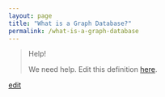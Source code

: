 ```yaml
---
layout: page
title: "What is a Graph Database?"
permalink: /what-is-a-graph-database
---
```


> Help! 
> 
> We need help. Edit this definition <a href="https://github.com/and-digital/tech-definitions/blob/master/definitions/data/graph-database.md">here</a>.

<p class="edit-term"><a href="https://github.com/and-digital/tech-definitions/blob/master/definitions/data/graph-database.md">edit</a></p>
